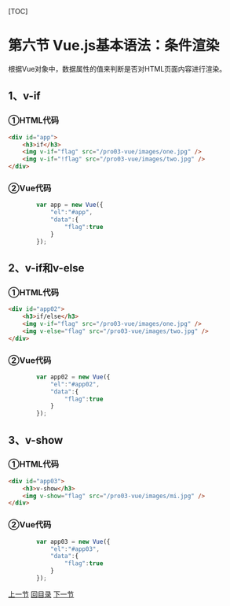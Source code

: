 [TOC]

# 第六节 Vue.js基本语法：条件渲染

根据Vue对象中，数据属性的值来判断是否对HTML页面内容进行渲染。



## 1、v-if

### ①HTML代码

```html
<div id="app">
	<h3>if</h3>
	<img v-if="flag" src="/pro03-vue/images/one.jpg" />
	<img v-if="!flag" src="/pro03-vue/images/two.jpg" />
</div>
```



### ②Vue代码

```javascript
		var app = new Vue({
			"el":"#app",
			"data":{
				"flag":true
			}
		});
```



## 2、v-if和v-else

### ①HTML代码

```html
<div id="app02">
	<h3>if/else</h3>
	<img v-if="flag" src="/pro03-vue/images/one.jpg" />
	<img v-else="flag" src="/pro03-vue/images/two.jpg" />
</div>
```



### ②Vue代码

```javascript
		var app02 = new Vue({
			"el":"#app02",
			"data":{
				"flag":true
			}
		});
```



## 3、v-show

### ①HTML代码

```html
<div id="app03">
	<h3>v-show</h3>
	<img v-show="flag" src="/pro03-vue/images/mi.jpg" />
</div>
```



### ②Vue代码

```javascript
		var app03 = new Vue({
			"el":"#app03",
			"data":{
				"flag":true
			}
		});
```



[上一节](verse05.html) [回目录](index.html) [下一节](verse07.html)